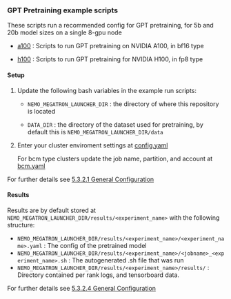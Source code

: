 ### GPT Pretraining example scripts
These scripts run a recommended config for GPT pretraining, for 5b and 20b model sizes on a single 8-gpu node

- [a100](https://github.com/NVIDIA/NeMo-Megatron-Launcher/tree/example_run_scripts/examples/training/gpt/a100)
: Scripts to run GPT pretraining on NVIDIA A100, in bf16 type

- [h100](https://github.com/NVIDIA/NeMo-Megatron-Launcher/tree/example_run_scripts/examples/training/gpt/h100)
: Scripts to run GPT pretraining for NVIDIA H100, in fp8 type

#### Setup
1. Update the following bash variables in the example run scripts:
     - ``` NEMO_MEGATRON_LAUNCHER_DIR ``` : the directory of where this repository is located

     - ``` DATA_DIR ``` : the directory of the dataset used for pretraining, by default this is ``` NEMO_MEGATRON_LAUNCHER_DIR/data ```

2. Enter your cluster enviroment settings at 
  [config.yaml](https://github.com/NVIDIA/NeMo-Megatron-Launcher/blob/master/launcher_scripts/conf/config.yaml)
    
    For bcm type clusters update the job name, partition, and account at [bcm.yaml]( https://github.com/NVIDIA/NeMo-Megatron-Launcher/blob/master/launcher_scripts/conf/cluster/bcm.yaml)
    
For further details see [5.3.2.1 General Configuration](https://github.com/NVIDIA/NeMo-Megatron-Launcher#5321-general-configuration) 

#### Results
Results are by default stored at ``` NEMO_MEGATRON_LAUNCHER_DIR/results/<experiment_name> ``` with the following structure:

- ``` NEMO_MEGATRON_LAUNCHER_DIR/results/<experiment_name>/<experiment_name>.yaml ``` : The config of the pretrained model
- ``` NEMO_MEGATRON_LAUNCHER_DIR/results/<experiment_name>/<jobname>_<experiment_name>.sh ``` : The autogenerated .sh file that was run
- ``` NEMO_MEGATRON_LAUNCHER_DIR/results/<experiment_name>/results/ ``` : Directory contained per rank logs, and tensorboard data.

For further details see [5.3.2.4 General Configuration](https://github.com/NVIDIA/NeMo-Megatron-Launcher#5324-interpreting-the-results) 





  
